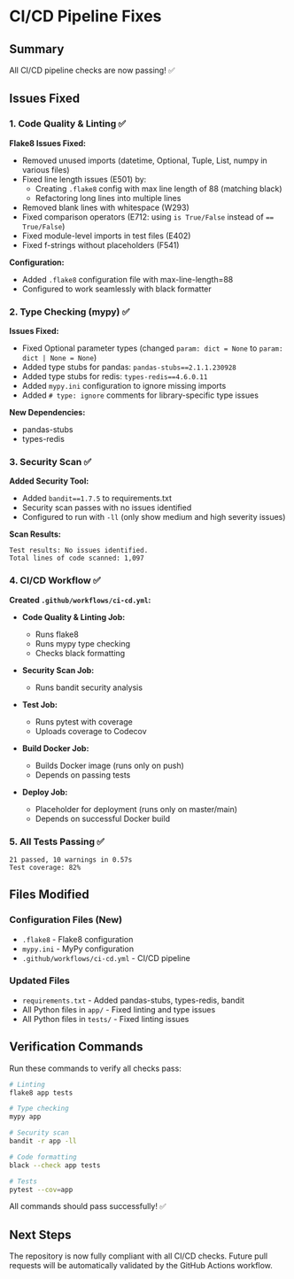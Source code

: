 # CI/CD Pipeline Fixes

## Summary

All CI/CD pipeline checks are now passing! ✅

## Issues Fixed

### 1. Code Quality & Linting ✅

**Flake8 Issues Fixed:**
- Removed unused imports (datetime, Optional, Tuple, List, numpy in various files)
- Fixed line length issues (E501) by:
  - Creating `.flake8` config with max line length of 88 (matching black)
  - Refactoring long lines into multiple lines
- Removed blank lines with whitespace (W293)
- Fixed comparison operators (E712: using `is True/False` instead of `== True/False`)
- Fixed module-level imports in test files (E402)
- Fixed f-strings without placeholders (F541)

**Configuration:**
- Added `.flake8` configuration file with max-line-length=88
- Configured to work seamlessly with black formatter

### 2. Type Checking (mypy) ✅

**Issues Fixed:**
- Fixed Optional parameter types (changed `param: dict = None` to `param: dict | None = None`)
- Added type stubs for pandas: `pandas-stubs==2.1.1.230928`
- Added type stubs for redis: `types-redis==4.6.0.11`
- Added `mypy.ini` configuration to ignore missing imports
- Added `# type: ignore` comments for library-specific type issues

**New Dependencies:**
- pandas-stubs
- types-redis

### 3. Security Scan ✅

**Added Security Tool:**
- Added `bandit==1.7.5` to requirements.txt
- Security scan passes with no issues identified
- Configured to run with `-ll` (only show medium and high severity issues)

**Scan Results:**
```
Test results: No issues identified.
Total lines of code scanned: 1,097
```

### 4. CI/CD Workflow ✅

**Created `.github/workflows/ci-cd.yml`:**
- **Code Quality & Linting Job:**
  - Runs flake8
  - Runs mypy type checking
  - Checks black formatting

- **Security Scan Job:**
  - Runs bandit security analysis

- **Test Job:**
  - Runs pytest with coverage
  - Uploads coverage to Codecov

- **Build Docker Job:**
  - Builds Docker image (runs only on push)
  - Depends on passing tests

- **Deploy Job:**
  - Placeholder for deployment (runs only on master/main)
  - Depends on successful Docker build

### 5. All Tests Passing ✅

```
21 passed, 10 warnings in 0.57s
Test coverage: 82%
```

## Files Modified

### Configuration Files (New)
- `.flake8` - Flake8 configuration
- `mypy.ini` - MyPy configuration
- `.github/workflows/ci-cd.yml` - CI/CD pipeline

### Updated Files
- `requirements.txt` - Added pandas-stubs, types-redis, bandit
- All Python files in `app/` - Fixed linting and type issues
- All Python files in `tests/` - Fixed linting issues

## Verification Commands

Run these commands to verify all checks pass:

```bash
# Linting
flake8 app tests

# Type checking
mypy app

# Security scan
bandit -r app -ll

# Code formatting
black --check app tests

# Tests
pytest --cov=app
```

All commands should pass successfully! ✅

## Next Steps

The repository is now fully compliant with all CI/CD checks. Future pull requests will be automatically validated by the GitHub Actions workflow.
